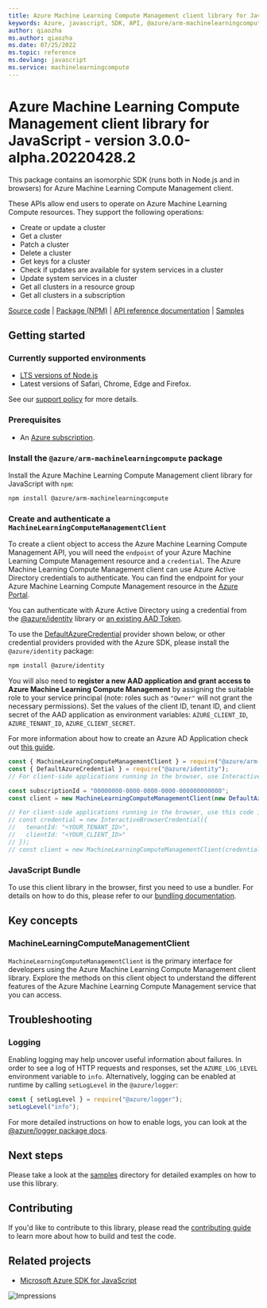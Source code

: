 ```yaml
---
title: Azure Machine Learning Compute Management client library for JavaScript
keywords: Azure, javascript, SDK, API, @azure/arm-machinelearningcompute, machinelearningcompute
author: qiaozha
ms.author: qiaozha
ms.date: 07/25/2022
ms.topic: reference
ms.devlang: javascript
ms.service: machinelearningcompute
---
```

# Azure Machine Learning Compute Management client library for JavaScript - version 3.0.0-alpha.20220428.2 


This package contains an isomorphic SDK (runs both in Node.js and in browsers) for Azure Machine Learning Compute Management client.

These APIs allow end users to operate on Azure Machine Learning Compute resources. They support the following operations:<ul><li>Create or update a cluster</li><li>Get a cluster</li><li>Patch a cluster</li><li>Delete a cluster</li><li>Get keys for a cluster</li><li>Check if updates are available for system services in a cluster</li><li>Update system services in a cluster</li><li>Get all clusters in a resource group</li><li>Get all clusters in a subscription</li></ul>

[Source code](https://github.com/Azure/azure-sdk-for-js/tree/main/sdk/machinelearningcompute/arm-machinelearningcompute) |
[Package (NPM)](https://www.npmjs.com/package/@azure/arm-machinelearningcompute) |
[API reference documentation](/javascript/api/@azure/arm-machinelearningcompute?view=azure-node-preview) |
[Samples](https://github.com/Azure-Samples/azure-samples-js-management)

## Getting started

### Currently supported environments

- [LTS versions of Node.js](https://nodejs.org/about/releases/)
- Latest versions of Safari, Chrome, Edge and Firefox.

See our [support policy](https://github.com/Azure/azure-sdk-for-js/blob/main/SUPPORT.md) for more details.

### Prerequisites

- An [Azure subscription][azure_sub].

### Install the `@azure/arm-machinelearningcompute` package

Install the Azure Machine Learning Compute Management client library for JavaScript with `npm`:

```bash
npm install @azure/arm-machinelearningcompute
```

### Create and authenticate a `MachineLearningComputeManagementClient`

To create a client object to access the Azure Machine Learning Compute Management API, you will need the `endpoint` of your Azure Machine Learning Compute Management resource and a `credential`. The Azure Machine Learning Compute Management client can use Azure Active Directory credentials to authenticate.
You can find the endpoint for your Azure Machine Learning Compute Management resource in the [Azure Portal][azure_portal].

You can authenticate with Azure Active Directory using a credential from the [@azure/identity][azure_identity] library or [an existing AAD Token](https://github.com/Azure/azure-sdk-for-js/blob/master/sdk/identity/identity/samples/AzureIdentityExamples.md#authenticating-with-a-pre-fetched-access-token).

To use the [DefaultAzureCredential][defaultazurecredential] provider shown below, or other credential providers provided with the Azure SDK, please install the `@azure/identity` package:

```bash
npm install @azure/identity
```

You will also need to **register a new AAD application and grant access to Azure Machine Learning Compute Management** by assigning the suitable role to your service principal (note: roles such as `"Owner"` will not grant the necessary permissions).
Set the values of the client ID, tenant ID, and client secret of the AAD application as environment variables: `AZURE_CLIENT_ID`, `AZURE_TENANT_ID`, `AZURE_CLIENT_SECRET`.

For more information about how to create an Azure AD Application check out [this guide](/azure/active-directory/develop/howto-create-service-principal-portal).

```javascript
const { MachineLearningComputeManagementClient } = require("@azure/arm-machinelearningcompute");
const { DefaultAzureCredential } = require("@azure/identity");
// For client-side applications running in the browser, use InteractiveBrowserCredential instead of DefaultAzureCredential. See https://aka.ms/azsdk/js/identity/examples for more details.

const subscriptionId = "00000000-0000-0000-0000-000000000000";
const client = new MachineLearningComputeManagementClient(new DefaultAzureCredential(), subscriptionId);

// For client-side applications running in the browser, use this code instead:
// const credential = new InteractiveBrowserCredential({
//   tenantId: "<YOUR_TENANT_ID>",
//   clientId: "<YOUR_CLIENT_ID>"
// });
// const client = new MachineLearningComputeManagementClient(credential, subscriptionId);
```


### JavaScript Bundle
To use this client library in the browser, first you need to use a bundler. For details on how to do this, please refer to our [bundling documentation](https://aka.ms/AzureSDKBundling).

## Key concepts

### MachineLearningComputeManagementClient

`MachineLearningComputeManagementClient` is the primary interface for developers using the Azure Machine Learning Compute Management client library. Explore the methods on this client object to understand the different features of the Azure Machine Learning Compute Management service that you can access.

## Troubleshooting

### Logging

Enabling logging may help uncover useful information about failures. In order to see a log of HTTP requests and responses, set the `AZURE_LOG_LEVEL` environment variable to `info`. Alternatively, logging can be enabled at runtime by calling `setLogLevel` in the `@azure/logger`:

```javascript
const { setLogLevel } = require("@azure/logger");
setLogLevel("info");
```

For more detailed instructions on how to enable logs, you can look at the [@azure/logger package docs](https://github.com/Azure/azure-sdk-for-js/tree/main/sdk/core/logger).

## Next steps

Please take a look at the [samples](https://github.com/Azure-Samples/azure-samples-js-management) directory for detailed examples on how to use this library.

## Contributing

If you'd like to contribute to this library, please read the [contributing guide](https://github.com/Azure/azure-sdk-for-js/blob/main/CONTRIBUTING.md) to learn more about how to build and test the code.

## Related projects

- [Microsoft Azure SDK for JavaScript](https://github.com/Azure/azure-sdk-for-js)

![Impressions](https://azure-sdk-impressions.azurewebsites.net/api/impressions/azure-sdk-for-js%2Fsdk%2Fmachinelearningcompute%2Farm-machinelearningcompute%2FREADME.png)

[azure_cli]: /cli/azure
[azure_sub]: https://azure.microsoft.com/free/
[azure_sub]: https://azure.microsoft.com/free/
[azure_portal]: https://portal.azure.com
[azure_identity]: https://github.com/Azure/azure-sdk-for-js/tree/main/sdk/identity/identity
[defaultazurecredential]: https://github.com/Azure/azure-sdk-for-js/tree/main/sdk/identity/identity#defaultazurecredential

